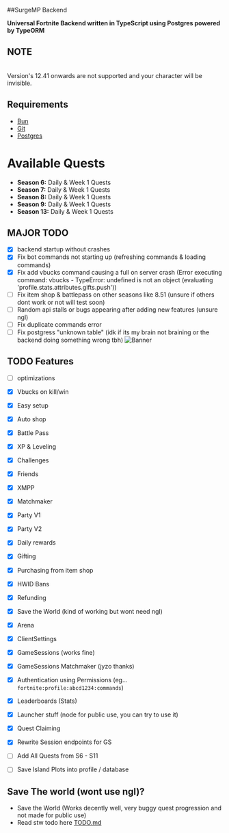
##SurgeMP Backend


**Universal Fortnite Backend written in TypeScript using Postgres powered by TypeORM**

## NOTE
<br />
Version's 12.41 onwards are not supported and your character will be invisible.

## Requirements
- [Bun](https://bun.sh)
- [Git](https://git-scm.com/downloads)
- [Postgres](https://www.postgresql.org/download/)


# Available Quests

- **Season 6:** Daily & Week 1 Quests
- **Season 7:** Daily & Week 1 Quests
- **Season 8:** Daily & Week 1 Quests
- **Season 9:** Daily & Week 1 Quests
- **Season 13:** Daily & Week 1 Quests

## MAJOR TODO
- [x] backend startup without crashes
- [x] Fix bot commands not starting up (refreshing commands & loading commands)
- [x] Fix add vbucks command causing a full on server crash (Error executing command: vbucks - TypeError: undefined is not an object (evaluating 'profile.stats.attributes.gifts.push'))
- [ ] Fix item shop & battlepass on other seasons like 8.51 (unsure if others dont work or not will test soon)
- [ ] Random api stalls or bugs appearing after adding new features (unsure ngl)
- [ ] Fix duplicate commands error
- [ ] Fix postgress "unknown table" (idk if its my brain not braining or the backend doing something wrong tbh)
![Banner](https://i.ibb.co/8Dd4sgww/Screenshot-2025-04-19-184354.png)

## TODO Features

- [ ] optimizations
- [x] Vbucks on kill/win
- [x] Easy setup
- [x] Auto shop
- [x] Battle Pass
- [x] XP & Leveling
- [x] Challenges
- [x] Friends
- [x] XMPP
- [x] Matchmaker
- [x] Party V1
- [x] Party V2
- [x] Daily rewards
- [x] Gifting
- [x] Purchasing from item shop
- [x] HWID Bans
- [x] Refunding
- [x] Save the World (kind of working but wont need ngl)
- [x] Arena
- [x] ClientSettings
- [x] GameSessions (works fine)
- [x] GameSessions Matchmaker (jyzo thanks)
- [x] Authentication using Permissions (eg... `fortnite:profile:abcd1234:commands`)
- [x] Leaderboards (Stats)
- [x] Launcher stuff (node for public use, you can try to use it)
- [x] Quest Claiming
- [x] Rewrite Session endpoints for GS
- [ ] Add All Quests from S6 - S11
- [ ] Save Island Plots into profile / database


## Save The world (wont use ngl)?
- Save the World (Works decently well, very buggy quest progression and not made for public use)
- Read stw todo here [TODO.md](./TODO.md)

